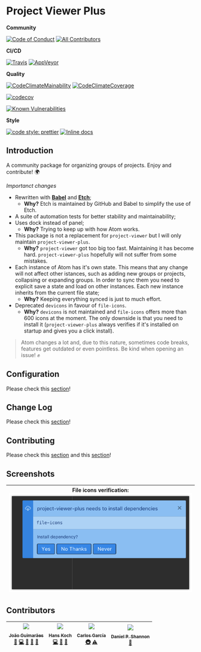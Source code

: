 # Project Viewer Plus

**Community**

[![Code of Conduct][coc-badge]][coc]
[![All Contributors][all-contributors-badge]][all-contributors]

**CI/CD**

[![Travis][travis-badge]][travis]
[![AppVeyor][appveyor-badge]][appveyor]

**Quality**

[![CodeClimateMainability][code-climate-maintainability-badge]][code-climate-maintainability]
[![CodeClimateCoverage][code-climate-coverage-badge]][code-climate-coverage]

[![codecov][codecov-badge]][codecov]

[![Known Vulnerabilities][snyk-badge]][snyk]

**Style**

[![code style: prettier][prettier-badge]][prettier]
[![Inline docs][inch-badge]][inch]

## Introduction

A community package for organizing groups of projects. Enjoy and contribute! 🌍

*Importanct changes*

- Rewritten with [**Babel**][babel] and [**Etch**][etch];
  - **Why?** Etch is maintained by GitHub and Babel to simplify the use of Etch.
- A suite of automation tests for better stability and maintainability;
- Uses dock instead of panel;
  - **Why?** Trying to keep up with how Atom works.
- This package is not a replacement for `project-viewer` but I will only maintain `project-viewer-plus`.
  - **Why?** `project-viewer` got too big too fast. Maintaining it has become hard. `project-viewer-plus` hopefully will not suffer from some mistakes.
- Each instance of Atom has it's own state. This means that any change will not affect other istances, such as adding new groups or projects, collapsing or expanding groups. In order to sync them you need to explicit save a state and load on other instances. Each new instance inherits from the current file state;
  - **Why?** Keeping everything synced is just to much effort.
- Deprecated `devicons` in favour of `file-icons`.
  - **Why?** `devicons` is not maintained and `file-icons` offers more than 600 icons at the moment. The only downside is that you need to install it (`project-viewer-plus` always verifies if it's installed on startup and gives you a click install).

> Atom changes a lot and, due to this nature, sometimes code breaks, features get outdated or even pointless. Be kind when opening an issue! :fist:

## Configuration

Please check this [section](CONFIGURATION.md)!

## Change Log

Please check this [section](CHANGELOG.md)!

## Contributing

Please check this [section](CONTRIBUTING.md) and this [section](CODE_OF_CONDUCT.md)!

## Screenshots

| File icons verification: ![file-icons][file-icons] |
|---|

## Contributors

<!-- ALL-CONTRIBUTORS-LIST:START - Do not remove or modify this section -->
<!-- prettier-ignore -->
| [<img src="https://avatars3.githubusercontent.com/u/14871650?v=4" width="50px;"/><br /><sub><b>João Guimarães</b></sub>](https://github.com/jccguimaraes)<br />[🐛](https://github.com/project-viewer-plus/jccguimaraes/issues?q=author%3Ajccguimaraes "Bug reports") [💻](https://github.com/project-viewer-plus/jccguimaraes/commits?author=jccguimaraes "Code") [🎨](#design-jccguimaraes "Design") [📖](https://github.com/project-viewer-plus/jccguimaraes/commits?author=jccguimaraes "Documentation") [🤔](#ideas-jccguimaraes "Ideas, Planning, & Feedback") | [<img src="https://avatars0.githubusercontent.com/u/1093709?v=4" width="50px;"/><br /><sub><b>Hans Koch</b></sub>](http://hans-koch.me)<br />[💻](https://github.com/project-viewer-plus/jccguimaraes/commits?author=Hammster "Code") [📖](https://github.com/project-viewer-plus/jccguimaraes/commits?author=Hammster "Documentation") [🤔](#ideas-Hammster "Ideas, Planning, & Feedback") | [<img src="https://avatars2.githubusercontent.com/u/10707639?v=4" width="50px;"/><br /><sub><b>Carlos García</b></sub>](https://github.com/cgalvarez)<br />[🚇](#infra-cgalvarez "Infrastructure (Hosting, Build-Tools, etc)") [⚠️](https://github.com/project-viewer-plus/jccguimaraes/commits?author=cgalvarez "Tests") | [<img src="https://avatars0.githubusercontent.com/u/2207980?v=4" width="50px;"/><br /><sub><b>Daniel P. Shannon</b></sub>](https://daniel.sh)<br />[🐛](https://github.com/project-viewer-plus/jccguimaraes/issues?q=author%3Aphyllisstein "Bug reports") |
| :---: | :---: | :---: | :---: |
<!-- ALL-CONTRIBUTORS-LIST:END -->

[babel]: https://babeljs.io/
[etch]: https://github.com/atom/etch

[travis-badge]: https://img.shields.io/travis/jccguimaraes/project-viewer-plus/master.svg?style=flat-square
[travis]: https://travis-ci.org/jccguimaraes/project-viewer-plus

[appveyor-badge]: https://img.shields.io/appveyor/ci/jccguimaraes/project-viewer-plus/master.svg?style=flat-square
[appveyor]: https://ci.appveyor.com/project/jccguimaraes/project-viewer-plus

[coc-badge]: https://img.shields.io/badge/%E2%9D%A4-code%20of%20conduct-blue.svg?style=flat-square
[coc]: ./CODE_OF_CONDUCT.md

[all-contributors-badge]: https://img.shields.io/badge/all_contributors-3-orange.svg?style=flat-square
[all-contributors]: #contributors

[code-climate-maintainability-badge]: https://api.codeclimate.com/v1/badges/bd825afe8e71dce52f63/maintainability
[code-climate-maintainability]: https://codeclimate.com/github/jccguimaraes/project-viewer-plus/maintainability
[code-climate-coverage-badge]: https://api.codeclimate.com/v1/badges/bd825afe8e71dce52f63/test_coverage
[code-climate-coverage]: https://codeclimate.com/github/jccguimaraes/project-viewer-plus/test_coverage

[codecov-badge]: https://codecov.io/gh/jccguimaraes/project-viewer-plus/branch/master/graph/badge.svg
[codecov]: https://codecov.io/gh/jccguimaraes/project-viewer-plus

[bithound]: https://www.bithound.io/github/jccguimaraes/project-viewer-plus
[bithound-overall-badge]: https://www.bithound.io/github/jccguimaraes/project-viewer-plus/badges/score.svg
[bithound-code-badge]: https://www.bithound.io/github/jccguimaraes/project-viewer-plus/badges/code.svg
[bithound-dependencies-badge]: https://www.bithound.io/github/jccguimaraes/project-viewer-plus/badges/dependencies.svg

[snyk-badge]: https://snyk.io/test/github/jccguimaraes/project-viewer-plus/badge.svg?targetFile=package.json
[snyk]: https://snyk.io/test/github/jccguimaraes/project-viewer-plus?targetFile=package.json

[prettier-badge]: https://img.shields.io/badge/code_style-prettier-ff69b4.svg?style=flat-square
[prettier]: https://github.com/jccguimaraes/project-viewer-plus

[inch-badge]: http://inch-ci.org/github/jccguimaraes/project-viewer-plus.svg?branch=master&style=flat-square
[inch]: http://inch-ci.org/github/jccguimaraes/project-viewer-plus

[file-icons]: images/pvp-file-icons.png
